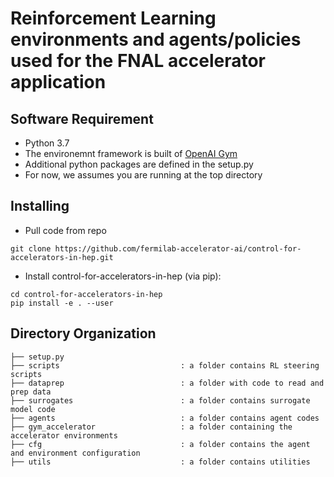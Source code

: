 # Reinforcement Learning environments and agents/policies used for the FNAL accelerator application

## Software Requirement
* Python 3.7 
* The environemnt framework is built of [OpenAI Gym](https://gym.openai.com) 
* Additional python packages are defined in the setup.py 
* For now, we assumes you are running at the top directory 

## Installing 
* Pull code from repo
```
git clone https://github.com/fermilab-accelerator-ai/control-for-accelerators-in-hep.git
```
* Install control-for-accelerators-in-hep (via pip):
```
cd control-for-accelerators-in-hep
pip install -e . --user
```

## Directory Organization
```
├── setup.py
├── scripts                           : a folder contains RL steering scripts  
├── dataprep                          : a folder with code to read and prep data
├── surrogates                        : a folder contains surrogate model code
├── agents                            : a folder contains agent codes
├── gym_accelerator                   : a folder containing the accelerator environments
├── cfg                               : a folder contains the agent and environment configuration
├── utils                             : a folder contains utilities
          
```
